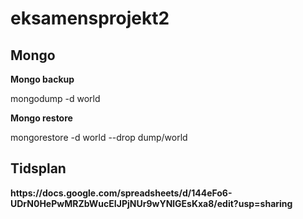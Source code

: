 # eksamensprojekt2

<h2>Mongo</h2>
<p><b>Mongo backup</b></p>
  <p>mongodump -d world</p>
  
<p><b>Mongo restore</b></p>
  <p>mongorestore -d world --drop dump/world</p>
  
 <h2>Tidsplan</h2>
 <p><b>https://docs.google.com/spreadsheets/d/144eFo6-UDrN0HePwMRZbWucEIJPjNUr9wYNlGEsKxa8/edit?usp=sharing</b></p> 

